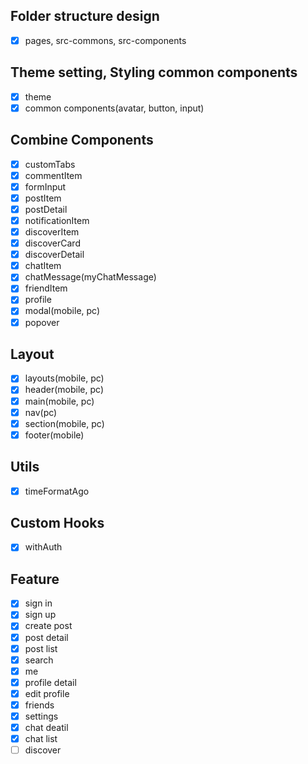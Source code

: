 ## Folder structure design

- [x] pages, src-commons, src-components

## Theme setting, Styling common components

- [x] theme
- [x] common components(avatar, button, input)

## Combine Components

- [x] customTabs
- [x] commentItem
- [x] formInput
- [x] postItem
- [x] postDetail
- [x] notificationItem
- [x] discoverItem
- [x] discoverCard
- [x] discoverDetail
- [x] chatItem
- [x] chatMessage(myChatMessage)
- [x] friendItem
- [x] profile
- [x] modal(mobile, pc)
- [x] popover

## Layout

- [x] layouts(mobile, pc)
- [x] header(mobile, pc)
- [x] main(mobile, pc)
- [x] nav(pc)
- [x] section(mobile, pc)
- [x] footer(mobile)

## Utils

- [x] timeFormatAgo

## Custom Hooks

- [x] withAuth

## Feature

- [x] sign in
- [x] sign up
- [x] create post
- [x] post detail
- [x] post list
- [x] search
- [x] me
- [x] profile detail
- [x] edit profile
- [x] friends
- [x] settings
- [x] chat deatil
- [x] chat list
- [ ] discover
